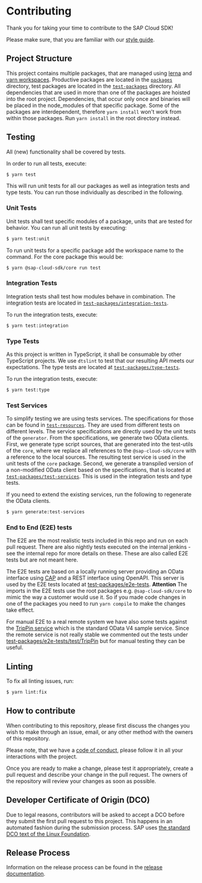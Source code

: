 # Contributing

Thank you for taking your time to contribute to the SAP Cloud SDK!

Please make sure, that you are familiar with our [style guide](./STYLEGUIDE.md).

## Project Structure

This project contains multiple packages, that are managed using [lerna](https://github.com/lerna/lerna) and [yarn workspaces](https://classic.yarnpkg.com/en/docs/workspaces/). Productive packages are located in the [`packages`](./packages) directory, test packages are located in the [`test-packages`](./test-packages) directory.
All dependencies that are used in more than one of the packages are hoisted into the root project. Dependencies, that occur only once and binaries will be placed in the node_modules of that specific package. Some of the packages are interdependent, therefore `yarn install` won't work from within those packages. Run `yarn install` in the root directory instead.

## Testing

All (new) functionality shall be covered by tests.

In order to run all tests, execute:

```bash
$ yarn test
```

This will run unit tests for all our packages as well as integration tests and type tests. You can run those individually as described in the following.

### Unit Tests

Unit tests shall test specific modules of a package, units that are tested for behavior.
You can run all unit tests by executing:

```bash
$ yarn test:unit
```

To run unit tests for a specific package add the workspace name to the command. For the core package this would be:

```bash
$ yarn @sap-cloud-sdk/core run test
```

### Integration Tests

Integration tests shall test how modules behave in combination. The integration tests are located in [`test-packages/integration-tests`](./test-packages/integration-tests).

To run the integration tests, execute:

```bash
$ yarn test:integration
```

### Type Tests

As this project is written in TypeScript, it shall be consumable by other TypeScript projects. We use `dtslint` to test that our resulting API meets our expectations.
The type tests are located at [`test-packages/type-tests`](./test-packages/type-tests).

To run the integration tests, execute:

```bash
$ yarn test:type
```

### Test Services

To simplify testing we are using tests services. The specifications for those can be found in [`test-resources`](./test-resources).
They are used from different tests on different levels.
The service specifications are directly used by the unit tests of the `generator`.
From the specifications, we generate two OData clients.
First, we generate type script sources, that are generated into the test-utils of the `core`, where we replace all references to the `@sap-cloud-sdk/core` with a reference to the local sources. The resulting test service is used in the unit tests of the `core` package.
Second, we generate a transpiled version of a non-modified OData client based on the specifications, that is located at [`test-packages/test-services`](./test-packages/test-services). This is used in the integration tests and type tests.

If you need to extend the existing services, run the following to regenerate the OData clients.

```bash
$ yarn generate:test-services
```

### End to End (E2E) tests

The E2E are the most realistic tests included in this repo and run on each pull request.
There are also nightly tests executed on the internal jenkins - see the internal repo for more details on these.
These are also called E2E tests but are not meant here.

The E2E tests are based on a locally running server providing an OData interface using [CAP](https://cap.cloud.sap/docs/) and a REST interface using OpenAPI.
This server is used by the E2E tests located at [test-packages/e2e-tests](./test-packages/e2e-tests).
**Attention** The imports in the E2E tests use the root packages e.g. `@sap-cloud-sdk/core` to mimic the way a customer would use it.
So if you made code changes in one of the packages you need to run `yarn compile` to make the changes take effect.

For manual E2E to a real remote system we have also some tests against the [TripPin service](https://www.odata.org/blog/trippin-new-odata-v4-sample-service/) which is the standard OData V4 sample service.
Since the remote service is not really stable we commented out the tests under [test-packages/e2e-tests/test/TripPin](./test-packages/e2e-tests/test/TripPin) but for manual testing they can be useful.

## Linting

To fix all linting issues, run:

```bash
$ yarn lint:fix
```

## How to contribute

When contributing to this repository, please first discuss the changes you wish to make through an issue, email, or any other method with the owners of this repository.

Please note, that we have a [code of conduct](./CODE_OF_CONDUCT.md), please follow it in all your interactions with the project.

Once you are ready to make a change, please test it appropriately, create a pull request and describe your change in the pull request. The owners of the repository will review your changes as soon as possible.

## Developer Certificate of Origin (DCO)

Due to legal reasons, contributors will be asked to accept a DCO before they submit the first pull request to this project. This happens in an automated fashion during the submission process. SAP uses [the standard DCO text of the Linux Foundation](https://developercertificate.org/).

## Release Process

Information on the release process can be found in the [release documentation](./knowledge-base/how-tos/release.md).
